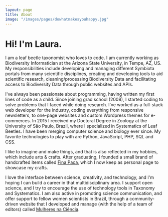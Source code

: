 ```yaml
---
layout: page
title: About
image: "/images/pages/dowhatmakesyouhappy.jpg"
---
```


# Hi! I'm Laura.

I am a leaf beetle taxonomist who loves to code. I am currently working as Biodiversity Informatician at the Arizona State University, in Tempe, AZ, US. My responsibilities include developing and managing different Symbiota portals from many scientific disciplines, creating and developing tools to aid scientific research, cleaning/processing Biodiversity Data and facilitating access to Biodiversity Data through public websites and APIs.

I've always been passionate about programming, having written my first lines of code as a child. Since joining grad school (2008), I started coding to solve problems that I faced while doing research. I've worked as a full-stack web developer for the industry, coding everything from responsive newsletters, to one-page websites and custom Wordpress themes for e-commerces. In 2015 I received my Doctoral Degree in Zoology at the University of São Paulo, Brazil, where I specialized in Systematics of Leaf Beetles. I have been merging computer science and biology ever since. My favorite technologies to play with are Python, JavaScript, PHP, SQL and CSS.

I like to imagine and make things, and that is also reflected in my hobbies, which include arts & crafts. After graduating, I founded a small brand of handcrafted items called [Fina Paca](http://finapaca.com/), which I now keep as personal page to showcase my crafts.

I love the interface between science, creativity, and technology, and I'm hoping I can build a career in that multidisciplinary area. I support open science, and I try to encourage the use of technology tools in Taxonomy and Systematics. I am also active in promoting science communication, and offer support to fellow women scientists in Brazil, through a community-driven website that I developed and manage (with the help of a team of editors) called [Mulheres na Ciência](http://mulheresnaciencia.com.br/).
